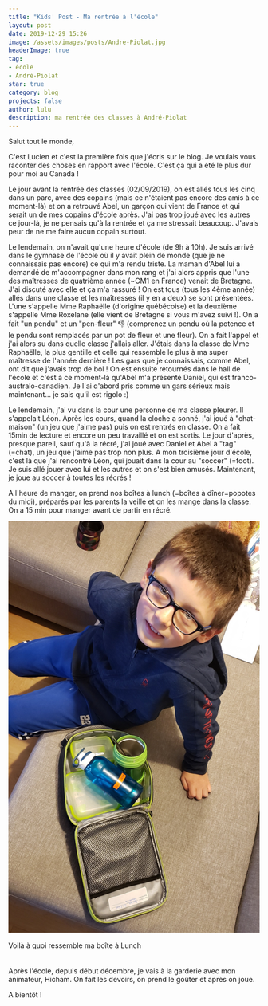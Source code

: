 ```yaml
---
title: "Kids' Post - Ma rentrée à l'école"
layout: post
date: 2019-12-29 15:26
image: /assets/images/posts/Andre-Piolat.jpg
headerImage: true
tag:
- école
- André-Piolat
star: true
category: blog
projects: false
author: lulu
description: ma rentrée des classes à André-Piolat
---
```



Salut tout le monde,

C'est Lucien et c'est la première fois que j'écris sur le blog. Je voulais vous raconter des choses en rapport avec l'école. C'est ça qui a été le plus dur pour moi au Canada !

Le jour avant la rentrée des classes (02/09/2019), on est allés tous les cinq dans un parc, avec des copains (mais ce n'étaient pas encore des amis à ce moment-là) et on a retrouvé Abel, un garçon qui vient de France et qui serait un de mes copains d'école après. J'ai pas trop joué avec les autres ce jour-là, je ne pensais qu'à la rentrée et ça me stressait beaucoup. J'avais peur de ne me faire aucun copain surtout.

Le lendemain, on n'avait qu'une heure d'école (de 9h à 10h). Je suis arrivé dans le gymnase de l'école où il y avait plein de monde (que je ne connaissais pas encore) ce qui m'a rendu triste. La maman d'Abel lui a demandé de m'accompagner dans mon rang et j'ai alors appris que l'une des maîtresses de quatrième année (~CM1 en France) venait de Bretagne. J'ai discuté avec elle et ça m'a rassuré ! On est tous (tous les 4ème année) allés dans une classe et les maîtresses (il y en a deux) se sont présentées. L'une s'appelle Mme Raphaëlle (d'origine québécoise) et la deuxième s'appelle Mme Roxelane (elle vient de Bretagne si vous m'avez suivi !). On a fait "un pendu" et un "pen-fleur" :-1: (comprenez un pendu où la potence et le pendu sont remplacés par un pot de fleur et une fleur). On a fait l'appel et j'ai alors su dans quelle classe j'allais aller. J'étais dans la classe de Mme Raphaëlle, la plus gentille et celle qui ressemble le plus à ma super maîtresse de l'année dernière ! Les gars que je connaissais, comme Abel, ont dit que j'avais trop de bol ! On est ensuite retournés dans le hall de l'école et c'est à ce moment-là qu'Abel m'a présenté Daniel, qui est franco-australo-canadien. Je l'ai d'abord pris comme un gars sérieux mais maintenant... je sais qu'il est rigolo :)

Le lendemain, j'ai vu dans la cour une personne de ma classe pleurer. Il s'appelait Léon. Après les cours, quand la cloche a sonné, j'ai joué à "chat-maison" (un jeu que j'aime pas) puis on est rentrés en classe. On a fait 15min de lecture et encore un peu travaillé et on est sortis.
Le jour d'après, presque pareil, sauf qu'à la récré, j'ai joué avec Daniel et Abel à "tag" (=chat), un jeu que j'aime pas trop non plus. A mon troisième jour d'école, c'est là que j'ai rencontré Léon, qui jouait dans la cour au "soccer" (=foot). Je suis allé jouer avec lui et les autres et on s'est bien amusés. Maintenant, je joue au soccer à toutes les récrés !

A l'heure de manger, on prend nos boîtes à lunch (=boîtes à dîner=popotes du midi), préparés par les parents la veille et on les mange dans la classe. On a 15 min pour manger avant de partir en récré.

![Markdowm Image](/assets/images/posts/Lu_boite_a_lunch.jpg)
<figcaption class="caption">Voilà à quoi ressemble ma boîte à Lunch</figcaption>

<br>
<br>
Après l'école, depuis début décembre, je vais à la garderie avec mon animateur, Hicham. On fait les devoirs, on prend le goûter et après on joue.

A bientôt !
